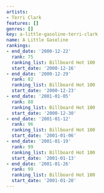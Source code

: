 ```yaml
---
artists:
- Terri Clark
features: []
genres: []
key: a-little-gasoline-terri-clark
name: A Little Gasoline
rankings:
- end_date: '2000-12-22'
  rank: 75
  ranking_list: Billboard Hot 100
  start_date: '2000-12-16'
- end_date: '2000-12-29'
  rank: 82
  ranking_list: Billboard Hot 100
  start_date: '2000-12-23'
- end_date: '2001-01-05'
  rank: 88
  ranking_list: Billboard Hot 100
  start_date: '2000-12-30'
- end_date: '2001-01-12'
  rank: 96
  ranking_list: Billboard Hot 100
  start_date: '2001-01-06'
- end_date: '2001-01-19'
  rank: 99
  ranking_list: Billboard Hot 100
  start_date: '2001-01-13'
- end_date: '2001-01-26'
  rank: 99
  ranking_list: Billboard Hot 100
  start_date: '2001-01-20'
---
```


